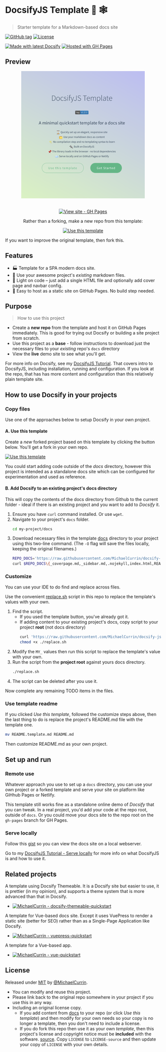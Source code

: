# DocsifyJS Template 📒 🕸
> Starter template for a Markdown-based docs site

[![GitHub tag](https://img.shields.io/github/tag/MichaelCurrin/docsify-js-template)](https://github.com/MichaelCurrin/docsify-js-template/tags/?include_prereleases&sort=semver)
[![License](https://img.shields.io/badge/License-MIT-blue)](#license)

[![Made with latest Docsify](https://img.shields.io/npm/v/docsify/latest?label=docsify)](https://docsify.js.org/)
[![Hosted with GH Pages](https://img.shields.io/badge/Hosted_with-GitHub_Pages-blue?logo=github&logoColor=white)](https://pages.github.com/)


## Preview

<div align="center">
    <a href="https://michaelcurrin.github.io/docsify-js-template/">
        <img src="/sample.png" alt="Sample screenshot" title="Sample screenshot" width="400" />
    </a>
</div>

<br>

<div align="center">

[![View site - GH Pages](https://img.shields.io/badge/View_site-GH_Pages-blue?style=for-the-badge)](https://michaelcurrin.github.io/docsify-js-template/)

Rather than a forking, make a new repo from this template:

[![Use this template](https://img.shields.io/badge/Generate-Use_this_template-2ea44f?style=for-the-badge)](https://github.com/MichaelCurrin/docsify-js-template/generate)

</div>

If you want to improve the original template, then fork this.


## Features

- 🏭 Template for a SPA modern docs site.
- 📗 Use your awesome project's _existing_ markdown files.
- 🤩 Light on code – just add a single HTML file and optionally add cover page and navbar config.
- 🚀 Easy to host as a static site on GitHub Pages. No build step needed.


## Purpose
> How to use this project

- Create a **new repo** from the template and host it on GitHub Pages immediately. This is good for trying out Docsify or building a site project from scratch.
- Use this project as a **base** - follow instructions to download just the necessary files to your _existing_ repo's `docs` directory
- View the **live** demo site to see what you'll get.

For more info on Docsify, see my [DocsifyJS Tutorial][]. That covers intro to DocsifyJS, including installation, running and configuration. If you look at the repo, that has has more content and configuration than this relatively plain template site.

[DocsifyJS Tutorial]: https://michaelcurrin.github.io/docsify-js-tutorial/#/


## How to use Docsify in your projects

### Copy files

Use one of the approaches below to setup Docsify in your own project.

#### A. Use this template

Create a _new_ forked project based on this template  by clicking the button below. You'll get a fork in your own repo.

[![Use this template](https://img.shields.io/badge/Use_this_template-2ea44f)](https://github.com/MichaelCurrin/docsify-js-template/generate)

You could start adding code outside of the _docs_ directory, however this project is intended as a standalone docs site which can be configured for experimentation and used as reference.

#### B. Add Docsify to an existing project's docs directory

This will copy the contents of the docs directory from Github to the current folder - ideal if there is an existing project and you want to add to _Docsify_ it.

1. Ensure you have `curl` command installed. Or use `wget`.
2. Navigate to your project's `docs` folder.
    ```sh
    cd my-project/docs
    ```
3. Download necessary files in the template [docs](/docs) directory to your project using this two-line command. (The `-O` flag will save the files locally, keeping the original filenames.)
    ```sh
    REPO_DOCS='https://raw.githubusercontent.com/MichaelCurrin/docsify-js-template/master/docs/'
    curl $REPO_DOCS\{_coverpage.md,_sidebar.md,.nojekyll,index.html,README.md\} -O
    ```

### Customize

You can use your IDE to do find and replace across files.

Use the convenient [replace.sh](/replace.sh) script in this repo to replace the template's values with your own.


1. Find the script.
    - If you used the template button, you've already got it.
    - If adding content to your existing project's docs, copy script to your project **root** (not docs directory)
        ```sh
        curl 'https://raw.githubusercontent.com/MichaelCurrin/docsify-js-template/master/replace.sh' -O
        chmod +x ./replace.sh
        ```
2. Modify the `MY_` values then run this script to replace the template's value with your own.
3. Run the script from the **project root** against yours docs directory.
   ```sh
   ./replace.sh
   ```
4. The script can be deleted after you use it.

Now complete any remaining TODO items in the files.

### Use template readme

If you clicked _Use this template_, followed the customize steps above, then the last thing to do is replace the project's README.md file with the template one.

```sh
mv README.template.md README.md
```

Then customize README.md as your own project.


## Set up and run

### Remote use

Whatever approach you use to set up a `docs` directory, you can use your own project or a forked template and serve your site on platform like  GiHhub Pages or Netlify.

This template still works fine as a standalone online demo of _Docsify_ that you can tweak. In a real project, you'd add your code at the repo root, outside of `docs`. Or you could move your docs site to the repo root on the `gh-pages` branch for GH Pages.

### Serve locally

Follow this [gist](https://gist.github.com/MichaelCurrin/4c8060dcc9d8841f842eeebc7a1436d8) so you can view the docs site on a local webserver.

Go to my [DocsifyJS Tutorial - Serve locally](https://michaelcurrin.github.io/docsify-js-tutorial/#/?id=serve-a-docsify-site-locally) for more info on what DocsifyJS is and how to use it.


## Related projects

A template using Docsify Themeable. It is a Docsify site but easier to use, it is prettier (in my opinion), and supports a theme system that is more advanced than that in Docsify.

- [![MichaelCurrin - docsify-themeable-quickstart](https://img.shields.io/static/v1?label=MichaelCurrin&message=docsify-themeable-quickstart&color=blue&logo=github)](https://github.com/MichaelCurrin/docsify-themeable-quickstart)

A template for Vue-based docs site. Except it uses VuePress to render a static site (better for SEO) rather than as a Single-Page Application like Docsify.
 
- [![MichaelCurrin - vuepress-quickstart](https://img.shields.io/static/v1?label=MichaelCurrin&message=vuepress-quickstart&color=blue&logo=github)](https://github.com/MichaelCurrin/vuepress-quickstart)

A template for a Vue-based app.

- [![MichaelCurrin - vue-quickstart](https://img.shields.io/static/v1?label=MichaelCurrin&message=vue-quickstart&color=blue&logo=github)](https://github.com/MichaelCurrin/vue-quickstart)


## License

Released under [MIT](/LICENSE) by [@MichaelCurrin](https://github.com/MichaelCurrin).

- You can modify and reuse this project.
- Please link back to the original repo somewhere in your project if you use this in any way.
- Including an original license copy.
    - If you add content from [docs](/docs/) to your repo (or click _Use this template_) and then modify for your own needs so your copy is no longer a template, then you don't need to include a license.
    - If you do fork this repo then use it as your own _template_, then this project's license and copyright notice must be **included** with the software. [source](https://choosealicense.com/licenses/#mit). Copy `LICENSE` to `LICENSE-source` and then update your copy of `LICENSE` with your own details.
